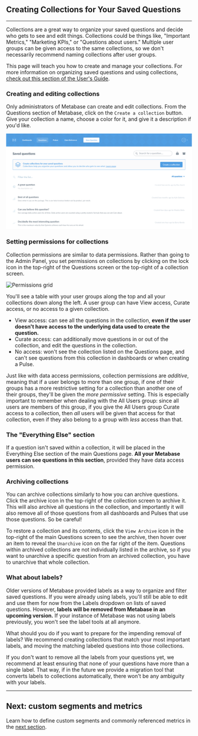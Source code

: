 ## Creating Collections for Your Saved Questions
---

Collections are a great way to organize your saved questions and decide who gets to see and edit things. Collections could be things like, "Important Metrics," "Marketing KPIs," or "Questions about users." Multiple user groups can be given access to the same collections, so we don't necessarily recommend naming collections after user groups.

This page will teach you how to create and manage your collections. For more information on organizing saved questions and using collections, [check out this section of the User's Guide](../users-guide/05-sharing-answers.md).

### Creating and editing collections
Only administrators of Metabase can create and edit collections. From the Questions section of Metabase, click on the `Create a collection` button. Give your collection a name, choose a color for it, and give it a description if you'd like.

![Permissions empty state](images/collections/collections-empty-state.png)

### Setting permissions for collections
Collection permissions are similar to data permissions. Rather than going to the Admin Panel, you set permissions on collections by clicking on the lock icon in the top-right of the Questions screen or the top-right of a collection screen.

![Permissions grid](images/collections/permissions-grid.png)

You'll see a table with your user groups along the top and all your collections down along the left. A user group can have View access, Curate access, or no access to a given collection.

- View access: can see all the questions in the collection, **even if the user doesn't have access to the underlying data used to create the question.**
- Curate access: can additionally move questions in or out of the collection, and edit the questions in the collection.
- No access: won't see the collection listed on the Questions page, and can't see questions from this collection in dashboards or when creating a Pulse.

Just like with data access permissions, collection permissions are *additive*, meaning that if a user belongs to more than one group, if one of their groups has a more restrictive setting for a collection than another one of their groups, they'll be given the *more permissive* setting. This is especially important to remember when dealing with the All Users group: since all users are members of this group, if you give the All Users group Curate access to a collection, then *all* users will be given that access for that collection, even if they also belong to a group with *less* access than that.

### The "Everything Else" section
If a question isn't saved within a collection, it will be placed in the Everything Else section of the main Questions page. **All your Metabase users can see questions in this section**, provided they have data access permission.

### Archiving collections
You can archive collections similarly to how you can archive questions. Click the archive icon in the top-right of the collection screen to archive it. This will also archive all questions in the collection, and importantly it will also remove all of those questions from all dashboards and Pulses that use those questions. So be careful!

To restore a collection and its contents, click the `View Archive` icon in the top-right of the main Questions screen to see the archive, then hover over an item to reveal the `Unarchive` icon on the far right of the item. Questions within archived collections are not individually listed in the archive, so if you want to unarchive a specific question from an archived collection, you have to unarchive that whole collection.

### What about labels?
Older versions of Metabase provided labels as a way to organize and filter saved questions. If you were already using labels, you'll still be able to edit and use them for now from the Labels dropdown on lists of saved questions. However, **labels will be removed from Metabase in an upcoming version.** If your instance of Metabase was not using labels previously, you won't see the label tools at all anymore.

What should you do if you want to prepare for the impending removal of labels? We recommend creating collections that match your most important labels, and moving the matching labeled questions into those collections.

If you don't want to remove all the labels from your questions yet, we recommend at least ensuring that none of your questions have more than a single label. That way, if in the future we provide a migration tool that converts labels to collections automatically, there won't be any ambiguity with your labels.

---

## Next: custom segments and metrics
Learn how to define custom segments and commonly referenced metrics in the [next section](07-segments-and-metrics.md).
